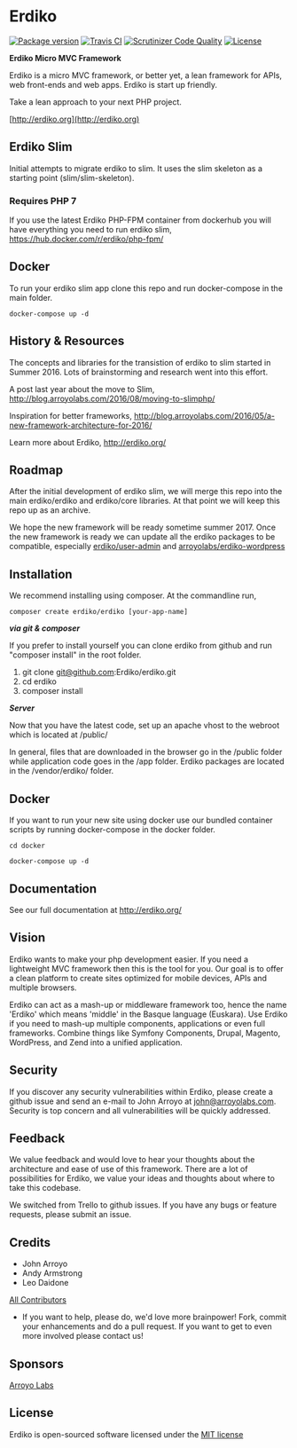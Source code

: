 Erdiko
=======

[![Package version](https://img.shields.io/packagist/v/erdiko/erdiko.svg?style=flat-square)](https://packagist.org/packages/erdiko/erdiko) [![Travis CI](https://travis-ci.org/Erdiko/erdiko.svg?branch=master)](https://travis-ci.org/Erdiko/erdiko) [![Scrutinizer Code Quality](https://scrutinizer-ci.com/g/Erdiko/erdiko/badges/quality-score.png?b=master)](https://scrutinizer-ci.com/g/Erdiko/erdiko/?branch=master) [![License](https://poser.pugx.org/erdiko/erdiko/license)](https://packagist.org/packages/erdiko/erdiko)

**Erdiko Micro MVC Framework**

Erdiko is a micro MVC framework, or better yet, a lean framework for APIs, web front-ends and web apps.  Erdiko is start up friendly.

Take a lean approach to your next PHP project.

[http://erdiko.org](http://erdiko.org)


Erdiko Slim
-----------

Initial attempts to migrate erdiko to slim.  It uses the slim skeleton as a starting point (slim/slim-skeleton).  

### Requires PHP 7

If you use the latest Erdiko PHP-FPM container from dockerhub you will have everything you need to run erdiko slim, https://hub.docker.com/r/erdiko/php-fpm/

## Docker 

To run your erdiko slim app clone this repo and run docker-compose in the main folder.

    docker-compose up -d


History & Resources
-------------------

The concepts and libraries for the transistion of erdiko to slim started in Summer 2016.  Lots of brainstorming and research went into this effort.  

A post last year about the move to Slim, http://blog.arroyolabs.com/2016/08/moving-to-slimphp/

Inspiration for better frameworks, http://blog.arroyolabs.com/2016/05/a-new-framework-architecture-for-2016/

Learn more about Erdiko, http://erdiko.org/

Roadmap
-------

After the initial development of erdiko slim, we will merge this repo into the main erdiko/erdiko and erdiko/core libraries.  At that point we will keep this repo up as an archive.

We hope the new framework will be ready sometime summer 2017.  Once the new framework is ready we can update all the erdiko packages to be compatible, especially [erdiko/user-admin](https://github.com/Erdiko/user-admin) and [arroyolabs/erdiko-wordpress](https://github.com/ArroyoLabs/erdiko-wordpress)


Installation
------------

We recommend installing using composer.  At the commandline run,

	composer create erdiko/erdiko [your-app-name]

***via git & composer***

If you prefer to install yourself you can clone erdiko from github and run "composer install" in the root folder.

1. git clone git@github.com:Erdiko/erdiko.git
2. cd erdiko
3. composer install

***Server***

Now that you have the latest code, set up an apache vhost to the webroot which is located at /public/

In general, files that are downloaded in the browser go in the /public folder while application code goes in the /app folder.  Erdiko packages are located in the /vendor/erdiko/ folder.


Docker
------

If you want to run your new site using docker use our bundled container scripts by running docker-compose in the docker folder.

	cd docker

	docker-compose up -d


Documentation
-------------

See our full documentation at http://erdiko.org/


Vision
------

Erdiko wants to make your php development easier. If you need a lightweight MVC framework then this is the tool for you. Our goal is to offer a clean platform to create sites optimized for mobile devices, APIs and multiple browsers.

Erdiko can act as a mash-up or middleware framework too, hence the name 'Erdiko' which means 'middle' in the Basque language (Euskara). Use Erdiko if you need to mash-up multiple components, applications or even full frameworks. Combine things like Symfony Components, Drupal, Magento, WordPress, and Zend into a unified application.


Security 
--------

If you discover any security vulnerabilities within Erdiko, please create a github issue and send an e-mail to John Arroyo at john@arroyolabs.com. Security is top concern and all vulnerabilities will be quickly addressed.


Feedback
--------

We value feedback and would love to hear your thoughts about the architecture and ease of use of this framework.  There are a lot of possibilities for Erdiko, we value your ideas and thoughts about where to take this codebase.

We switched from Trello to github issues. If you have any bugs or feature requests, please submit an issue.


Credits
-------

* John Arroyo
* Andy Armstrong
* Leo Daidone

[All Contributors](https://github.com/Erdiko/erdiko/graphs/contributors)

* If you want to help, please do, we'd love more brainpower!  Fork, commit your enhancements and do a pull request.  If you want to get to even more involved please contact us!


Sponsors
--------

[Arroyo Labs](http://www.arroyolabs.com/)


License
-------

Erdiko is open-sourced software licensed under the [MIT license](http://opensource.org/licenses/MIT)

